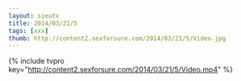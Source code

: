 ```yaml
--- 
layout: sieutv
title: 2014/03/21/5
tags: [xxx]
thumb: http://content2.sexforsure.com/2014/03/21/5/Video.jpg
---
```

{% include tvpro key="http://content2.sexforsure.com/2014/03/21/5/Video.mp4" %} 
